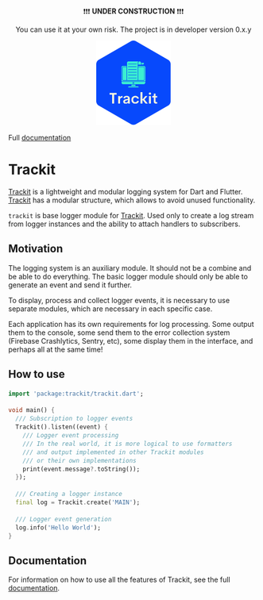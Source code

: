 <p align="center">
❗️❗️❗️ <b>UNDER CONSTRUCTION</b> ❗️❗️❗️
</p>
<p align="center">
You can use it at your own risk. The project is in developer version 0.x.y
</p>

<p align="center">
    <a href="https://github.com/unger1984/trackit">
        <img src="https://raw.githubusercontent.com/unger1984/trackit/refs/heads/main/logo.svg" width="150">
    </a>
</p>

Full [documentation](https://github.com/unger1984/trackit)

# Trackit

[Trackit](https://github.com/unger1984/trackit) is a lightweight and modular logging system for Dart and Flutter.
[Trackit](https://github.com/unger1984/trackit) has a modular structure, which allows to avoid unused functionality.

`trackit` is base logger module for [Trackit](https://github.com/unger1984/trackit).
Used only to create a log stream from logger instances and the ability to attach handlers to subscribers.

## Motivation

The logging system is an auxiliary module. It should not be a combine and be able to do everything. The basic logger 
module should only be able to generate an event and send it further.

To display, process and collect logger events, it is necessary to use separate modules, which are necessary in each specific case.

Each application has its own requirements for log processing. Some output them to the console, some send them to the 
error collection system (Firebase Crashlytics, Sentry, etc), some display them in the interface, and perhaps all at the same time!

## How to use

```dart
import 'package:trackit/trackit.dart';

void main() {
  /// Subscription to logger events
  Trackit().listen((event) {
    /// Logger event processing
    /// In the real world, it is more logical to use formatters
    /// and output implemented in other Trackit modules
    /// or their own implementations
    print(event.message?.toString());
  });

  /// Creating a logger instance
  final log = Trackit.create('MAIN');

  /// Logger event generation
  log.info('Hello World');
}
```

## Documentation

For information on how to use all the features of Trackit, see the full [documentation](https://github.com/unger1984/trackit).
